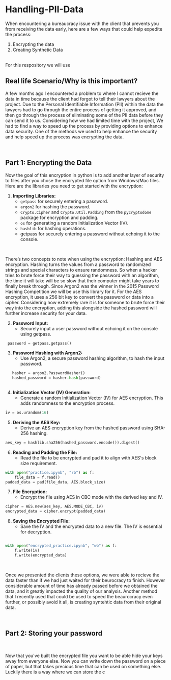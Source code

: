 # Handling-PII-Data 
When encountering a bureaucracy issue with the client that prevents you from receiving the data early, here are a few ways that could help expedite the process:
<br />
1. Encrypting the data <br />
2. Creating Synthetic Data

<br />
For this respository we will use 

<br />

## Real life Scenario/Why is this important? <br />
A few months ago I encountered a problem to where I cannot recieve the data in time because the client had forgot to tell their lawyers about the project. Due to the Personal Identifiable Information (PII) within the data the lawyers had to go through the entire process of getting it approved, and then go through the process of eliminating some of the PII data before they can send it to us. Considering how we had limited time with the project, We had to find a way to speed up the process by providing options to enhance data security. One of the methods we used to help enhance the security and help speed up the process was encrypting the data.

<br />

## Part 1: Encrypting the Data

Now the goal of this encryption in python is to add another layer of security to files after you chose the encrypted file option from Windows/Mac files.
<br />
Here are the libraries you need to get started with the encryption:



1. **Importing Libraries:**
   - `getpass` for securely entering a password.
   - `argon2` for hashing the password.
   - `Crypto.Cipher` and `Crypto.Util.Padding` from the `pycryptodome` package for encryption and padding.
   - `os` for generating a random Initialization Vector (IV).
   - `hashlib` for hashing operations.
   - getpass for securely entering a password without echoing it to the console.

<br />

There’s two concepts to note when using the encryption: Hashing and AES encryption. Hashing turns the values from a password to randomized strings and special characters to ensure randomness. So when a hacker tries to brute force their way to guessing the password with an algorithm, the time it will take will be so slow that their computer might take years to finally break through. Since Argon2 was the winner in the 2015 Password Hashing Competition we will be use this library for it. For the AES encryption, it uses a 256 bit key to convert the password or data into a cipher. Considering how extremely rare it is for someone to brute force their way into the encryption, adding this alongside the hashed password will further increase security for your data.

2. **Password Input:**
   - Securely input a user password without echoing it on the console using getpass.
``` python
 password = getpass.getpass()

```

3. **Password Hashing with Argon2:**
   - Use Argon2, a secure password hashing algorithm, to hash the input password.
``` python
   hasher = argon2.PasswordHasher()
   hashed_password = hasher.hash(password)
   
```

4. **Initialization Vector (IV) Generation:**
   - Generate a random Initialization Vector (IV) for AES encryption. This adds randomness to the encryption process.
``` python
iv = os.urandom(16)   
```
   
5. **Deriving the AES Key:**
   - Derive an AES encryption key from the hashed password using SHA-256 hashing.
``` python
aes_key = hashlib.sha256(hashed_password.encode()).digest()

```   
   

6. **Reading and Padding the File:**
   - Read the file to be encrypted and pad it to align with AES's block size requirement.

``` python
with open("practice.ipynb", "rb") as f:
    file_data = f.read()
padded_data = pad(file_data, AES.block_size)

```

7. **File Encryption:**
   - Encrypt the file using AES in CBC mode with the derived key and IV.
``` python
cipher = AES.new(aes_key, AES.MODE_CBC, iv)
encrypted_data = cipher.encrypt(padded_data)

```

8. **Saving the Encrypted File:**
   - Save the IV and the encrypted data to a new file. The IV is essential for decryption.
``` python

with open("encrypted_practice.ipynb", "wb") as f:
    f.write(iv)
    f.write(encrypted_data)

```

<br />

Once we presented the clients these options, we were able to recieve the data faster than if we had just waited for their beurocracy to finish. However considerable amount of time has already passed before we obtained the data, and it greatly impacted the quality of our analysis. Another method that I recently used that could be used to speed the beaurocracy even further, or possibly avoid it all, is creating syntehtic data from their original data.

<br />

## Part 2: Storing your password

<br />

Now that you've built the encrypted file you want to be able hide your keys away from everyone else. Now you can write down the password on a piece of paper, but that takes precious time that can be used on something else. Luckily there is a way where we can store the c


